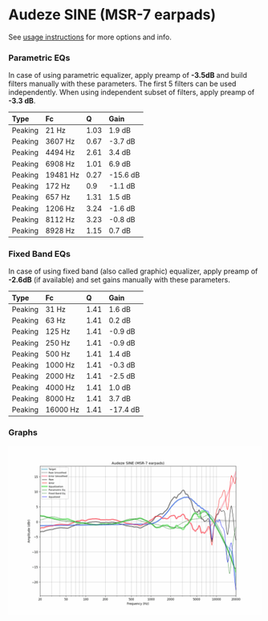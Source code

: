# Audeze SINE (MSR-7 earpads)
See [usage instructions](https://github.com/jaakkopasanen/AutoEq#usage) for more options and info.

### Parametric EQs
In case of using parametric equalizer, apply preamp of **-3.5dB** and build filters manually
with these parameters. The first 5 filters can be used independently.
When using independent subset of filters, apply preamp of **-3.3 dB**.

| Type    | Fc       |    Q | Gain     |
|:--------|:---------|:-----|:---------|
| Peaking | 21 Hz    | 1.03 | 1.9 dB   |
| Peaking | 3607 Hz  | 0.67 | -3.7 dB  |
| Peaking | 4494 Hz  | 2.61 | 3.4 dB   |
| Peaking | 6908 Hz  | 1.01 | 6.9 dB   |
| Peaking | 19481 Hz | 0.27 | -15.6 dB |
| Peaking | 172 Hz   | 0.9  | -1.1 dB  |
| Peaking | 657 Hz   | 1.31 | 1.5 dB   |
| Peaking | 1206 Hz  | 3.24 | -1.6 dB  |
| Peaking | 8112 Hz  | 3.23 | -0.8 dB  |
| Peaking | 8928 Hz  | 1.15 | 0.7 dB   |

### Fixed Band EQs
In case of using fixed band (also called graphic) equalizer, apply preamp of **-2.6dB**
(if available) and set gains manually with these parameters.

| Type    | Fc       |    Q | Gain     |
|:--------|:---------|:-----|:---------|
| Peaking | 31 Hz    | 1.41 | 1.6 dB   |
| Peaking | 63 Hz    | 1.41 | 0.2 dB   |
| Peaking | 125 Hz   | 1.41 | -0.9 dB  |
| Peaking | 250 Hz   | 1.41 | -0.9 dB  |
| Peaking | 500 Hz   | 1.41 | 1.4 dB   |
| Peaking | 1000 Hz  | 1.41 | -0.3 dB  |
| Peaking | 2000 Hz  | 1.41 | -2.5 dB  |
| Peaking | 4000 Hz  | 1.41 | 1.0 dB   |
| Peaking | 8000 Hz  | 1.41 | 3.7 dB   |
| Peaking | 16000 Hz | 1.41 | -17.4 dB |

### Graphs
![](./Audeze%20SINE%20(MSR-7%20earpads).png)